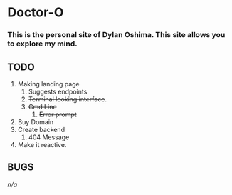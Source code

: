 # Doctor-O
### This is the personal site of Dylan Oshima. This site allows you to explore my mind.

## TODO
  1. Making landing page
      1. Suggests endpoints
      2. ~~Terminal looking interface~~.
      3. ~~Cmd Line~~
          1. ~~Error prompt~~
  2. Buy Domain
  3. Create backend
      1. 404 Message
  4. Make it reactive.

## BUGS
_n/a_
